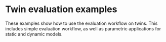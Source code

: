 Twin evaluation examples
=======================
These examples show how to use the evaluation workflow on twins. This includes simple evaluation workflow, as well as parametric applications for static and dynamic models.